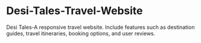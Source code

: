 # Desi-Tales-Travel-Website
Desi Tales-A responsive travel website. Include features such as destination guides, travel itineraries, booking options, and user reviews.
